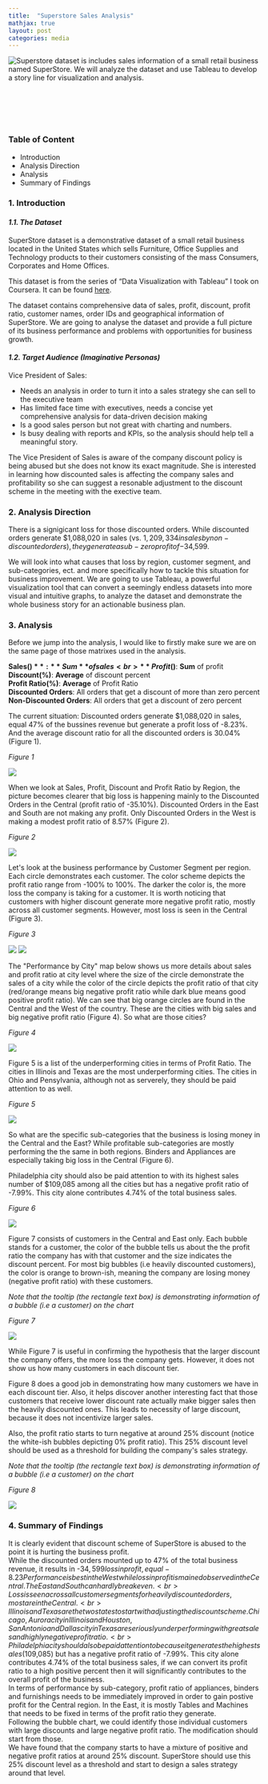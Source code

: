 ```yaml
---
title:  "Superstore Sales Analysis"
mathjax: true
layout: post
categories: media
---
```


<img style="float:left" src="/assets/images/Image8_small.png">

Superstore dataset is includes sales information of a small retail business named SuperStore. We will analyze the dataset and use Tableau to develop a story line for visualization and analysis.

<br> <br> <br> <br>

### Table of Content
   * Introduction
   * Analysis Direction
   * Analysis
   * Summary of Findings

### 1. Introduction
#### *1.1. The Dataset*
SuperStore dataset is a demonstrative dataset of a small retail business located in the United States which sells Furniture, Office Supplies and Technology products to their customers consisting of the mass Consumers, Corporates and Home Offices.

This dataset is from the series of “Data Visualization with Tableau” I took on Coursera. It can be found [here]().

The dataset contains comprehensive data of sales, profit, discount, profit ratio, customer names, order IDs and geographical information of SuperStore. We are going to analyse the dataset and provide a full picture of its business performance and problems with opportunities for business growth.

#### *1.2. Target Audience (Imaginative Personas)* 
Vice President of Sales: 
   * Needs an analysis in order to turn it into a sales strategy she can sell to the executive team
   * Has limited face time with executives, needs a concise yet comprehensive analysis for data-driven decision making
   * Is a good sales person but not great with charting and numbers.
   * Is busy dealing with reports and KPIs, so the analysis should help tell a meaningful story.
     
The Vice President of Sales is aware of the company discount policy is being abused but she does not know its exact magnitude. She is interested in learning how discounted sales is affecting the company sales and profitability so she can suggest a resonable adjustment to the discount scheme in the meeting with the exective team.

### 2. Analysis Direction
There is a signigicant loss for those discounted orders. While discounted orders generate $1,088,020 in sales (vs. $1,209,334 in sales by non-discounted orders), they generate a sub-zero profit of -$34,599.

We will look into what causes that loss by region, customer segment, and sub-categories, ect. and more specifically how to tackle this situation for business improvement. We are going to use Tableau, a powerful visualization tool that can convert a seemingly endless datasets into more visual and intuitive graphs, to analyze the dataset and demonstrate the whole business story for an actionable business plan.

### 3. Analysis
Before we jump into the analysis, I would like to firstly make sure we are on the same page of those matrixes used in the analysis.

**Sales($)**: **Sum** of sales <br>
**Profit($)**: **Sum** of profit <br>
**Discount(%)**: **Average** of discount percent <br>
**Profit Ratio(%)**: **Average** of Profit Ratio <br>
**Discounted Orders**: All orders that get a discount of more than zero percent <br>
**Non-Discounted Orders**: All orders that get a discount of zero percent

The current situation: Discounted orders generate $1,088,020 in sales, equal 47% of the bussines revenue but generate a profit loss of -8.23%. And the average discount ratio for all the discounted orders is 30.04% (Figure 1).

*Figure 1*

<img src="/assets/images/P8_1.png">

When we look at Sales, Profit, Discount and Profit Ratio by Region, the picture becomes clearer that big loss is happening mainly to the Discounted Orders in the Central (profit ratio of -35.10%). Discounted Orders in the East and South are not making any profit. Only Discounted Orders in the West is making a modest profit ratio of 8.57% (Figure 2).

*Figure 2*

<img src="/assets/images/P8_2.png">

Let's look at the business performance by Customer Segment per region. Each circle demonstrates each customer. The color scheme depicts the profit ratio range from -100% to 100%. The darker the color is, the more loss the company is taking for a customer. It is worth noticing that customers with higher discount generate more negative profit ratio, mostly across all customer segments. However, most loss is seen in the Central (Figure 3).

*Figure 3*

<img src="/assets/images/P8_3.png">

<img src="/assets/images/P8_3b.png">


The "Performance by City" map below shows us more details about sales and profit ratio at city level where the size of the circle demonstrate the sales of a city while the color of the circle depicts the profit ratio of that city (red/orange means big negative profit ratio while dark blue means good positive profit ratio). We can see that big orange circles are found in the Central and the West of the country. These are the cities with big sales and big negative profit ratio (Figure 4). So what are those cities?

*Figure 4* 

<img src="/assets/images/P8_4b.png">

Figure 5 is a list of the underperforming cities in terms of Profit Ratio. The cities in Illinois and Texas are the most underperforming cities. The cities in Ohio and Pensylvania, although not as serverely, they should be paid attention to as well.

*Figure 5* 

<img src="/assets/images/P8_5.png">

So what are the specific sub-categories that the business is losing money in the Central and the East? While profitable sub-categories are mostly performing the the same in both regions. Binders and Appliances are especially taking big loss in the Central (Figure 6).

Philadelphia city should also be paid attention to with its highest sales number of $109,085 among all the cities but has a negative profit ratio of -7.99%. This city alone contributes 4.74% of the total business sales. <br>

*Figure 6* 

<img src="/assets/images/P8_6.png">

Figure 7 consists of customers in the Central and East only. Each bubble stands for a customer, the color of the bubble tells us about the the profit ratio the company has with that customer and the size indicates the discount percent. For most big bubbles (i.e heavily discounted customers), the color is orange to brown-ish, meaning the company are losing money (negative profit ratio) with these customers. 

*Note that the tooltip (the rectangle text box) is demonstrating information of a bubble (i.e a customer) on the chart*

*Figure 7* 

<img src="/assets/images/P8_7.png">

While Figure 7 is useful in confirming the hypothesis that the larger discount the company offers, the more loss the company gets. However, it does not show us how many customers in each discount tier.

Figure 8 does a good job in demonstrating how many customers we have in each discount tier. Also, it helps discover another interesting fact that those customers that receive lower discount rate actually make bigger sales then the heavily discounted ones. This leads to necessity of large discount, because it does not incentivize larger sales. 

Also, the profit ratio starts to turn negative at around 25% discount (notice the white-ish bubbles depicting 0% profit ratio). This 25% discount level should be used as a threshold for building the company's sales strategy.

*Note that the tooltip (the rectangle text box) is demonstrating information of a bubble (i.e a customer) on the chart*

*Figure 8* 

<img src="/assets/images/P8_8.png">

### 4. Summary of Findings

It is clearly evident that discount scheme of SuperStore is abused to the point it is hurting the business profit. <br>
While the discounted orders mounted up to 47% of the total business revenue, it results in -$34,599 loss in profit, equal -8.23% profit ratio. <br>
Performance is best in the West while loss in profit is mained observed in the Central. The East and South can hardly break even. <br>
Loss is seen across all customer segments for heavily discounted orders, most are in the Central. <br>
Illinois and Texas are the two states to start with adjusting the discount scheme. Chicago, Aurora city in Illinois and Houston, San Antonio and Dallas city in Texas are seriously underperforming with great sales and highly negative profit ratio. <br>
Philadelphia city should also be paid attention to because it generates the highest sales ($109,085) but has a negative profit ratio of -7.99%. This city alone contributes 4.74% of the total business sales, if we can convert its profit ratio to a high positive percent then it will significantly contributes to the overall profit of the business. <br>
In terms of performance by sub-category, profit ratio of appliances, binders and furnishings needs to be immediately improved in order to gain postive profit for the Central region. In the East, it is mostly Tables and Machines that needs to be fixed in terms of the profit ratio they generate. <br>
Following the bubble chart, we could identify those individual customers with large discounts and large negative profit ratio. The modification should start from those. <br>
We have found that the company starts to have a mixture of positive and negative profit ratios at around 25% discount. SuperStore should use this 25% discount level as a threshold and start to design a sales strategy around that level.




